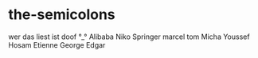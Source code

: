 # the-semicolons
wer das liest ist doof °_°
Alibaba
Niko Springer
marcel
tom
Micha
Youssef
Hosam
Etienne
George
Edgar
